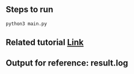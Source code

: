 #

## Steps to run

```shell
python3 main.py
```

## Related tutorial [Link](https://github.com/NVIDIA/TensorRT/blob/release/8.6/quickstart/quantization_tutorial/qat-ptq-workflow.ipynb)

## Output for reference: result.log
